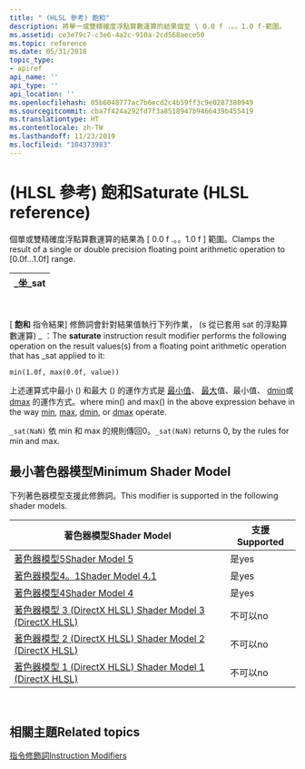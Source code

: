 ```yaml
---
title: " (HLSL 參考) 飽和"
description: 將單一或雙精確度浮點算數運算的結果個至 \ 0.0 f .。。1.0 f-範圍。
ms.assetid: ce3e79c7-c3e6-4a2c-910a-2cd568aece50
ms.topic: reference
ms.date: 05/31/2018
topic_type:
- apiref
api_name: ''
api_type: ''
api_location: ''
ms.openlocfilehash: 05b6048777ac7b6ecd2c4b59ff3c9e0287380949
ms.sourcegitcommit: cba7f424a292fd7f3a8518947b9466439b455419
ms.translationtype: HT
ms.contentlocale: zh-TW
ms.lasthandoff: 11/23/2019
ms.locfileid: "104373983"
---
```

# <a name="saturate-hlsl-reference"></a><span data-ttu-id="543b8-103"> (HLSL 參考) 飽和</span><span class="sxs-lookup"><span data-stu-id="543b8-103">Saturate (HLSL reference)</span></span>

<span data-ttu-id="543b8-104">個單或雙精確度浮點算數運算的結果為 \[ 0.0 f .。。1.0 f \] 範圍。</span><span class="sxs-lookup"><span data-stu-id="543b8-104">Clamps the result of a single or double precision floating point arithmetic operation to \[0.0f...1.0f\] range.</span></span>



| <span data-ttu-id="543b8-105">\_坐</span><span class="sxs-lookup"><span data-stu-id="543b8-105">\_sat</span></span> |
|-------|



 

<span data-ttu-id="543b8-106">[ **飽和** 指令結果] 修飾詞會針對結果值執行下列作業， (s 從已套用 sat 的浮點算數運算) \_ ：</span><span class="sxs-lookup"><span data-stu-id="543b8-106">The **saturate** instruction result modifier performs the following operation on the result values(s) from a floating point arithmetic operation that has \_sat applied to it:</span></span>

`min(1.0f, max(0.0f, value))`

<span data-ttu-id="543b8-107">上述運算式中最小 () 和最大 () 的運作方式是 [最小值](min--sm4---asm-.md)、 [最大](max--sm4---asm-.md)值、最小值、 [dmin](dmin--sm5---asm-.md)或 [dmax](dmax--sm5---asm-.md) 的運作方式。</span><span class="sxs-lookup"><span data-stu-id="543b8-107">where min() and max() in the above expression behave in the way [min](min--sm4---asm-.md), [max](max--sm4---asm-.md), [dmin](dmin--sm5---asm-.md), or [dmax](dmax--sm5---asm-.md) operate.</span></span>

<span data-ttu-id="543b8-108">`_sat(NaN)` 依 min 和 max 的規則傳回0。</span><span class="sxs-lookup"><span data-stu-id="543b8-108">`_sat(NaN)` returns 0, by the rules for min and max.</span></span>

## <a name="minimum-shader-model"></a><span data-ttu-id="543b8-109">最小著色器模型</span><span class="sxs-lookup"><span data-stu-id="543b8-109">Minimum Shader Model</span></span>

<span data-ttu-id="543b8-110">下列著色器模型支援此修飾詞。</span><span class="sxs-lookup"><span data-stu-id="543b8-110">This modifier is supported in the following shader models.</span></span>



| <span data-ttu-id="543b8-111">著色器模型</span><span class="sxs-lookup"><span data-stu-id="543b8-111">Shader Model</span></span>                                              | <span data-ttu-id="543b8-112">支援</span><span class="sxs-lookup"><span data-stu-id="543b8-112">Supported</span></span> |
|-----------------------------------------------------------|-----------|
| [<span data-ttu-id="543b8-113">著色器模型5</span><span class="sxs-lookup"><span data-stu-id="543b8-113">Shader Model 5</span></span>](d3d11-graphics-reference-sm5.md)        | <span data-ttu-id="543b8-114">是</span><span class="sxs-lookup"><span data-stu-id="543b8-114">yes</span></span>       |
| [<span data-ttu-id="543b8-115">著色器模型4。1</span><span class="sxs-lookup"><span data-stu-id="543b8-115">Shader Model 4.1</span></span>](dx-graphics-hlsl-sm4.md)              | <span data-ttu-id="543b8-116">是</span><span class="sxs-lookup"><span data-stu-id="543b8-116">yes</span></span>       |
| [<span data-ttu-id="543b8-117">著色器模型4</span><span class="sxs-lookup"><span data-stu-id="543b8-117">Shader Model 4</span></span>](dx-graphics-hlsl-sm4.md)                | <span data-ttu-id="543b8-118">是</span><span class="sxs-lookup"><span data-stu-id="543b8-118">yes</span></span>       |
| [<span data-ttu-id="543b8-119">著色器模型 3 (DirectX HLSL) </span><span class="sxs-lookup"><span data-stu-id="543b8-119">Shader Model 3 (DirectX HLSL)</span></span>](dx-graphics-hlsl-sm3.md) | <span data-ttu-id="543b8-120">不可以</span><span class="sxs-lookup"><span data-stu-id="543b8-120">no</span></span>        |
| [<span data-ttu-id="543b8-121">著色器模型 2 (DirectX HLSL) </span><span class="sxs-lookup"><span data-stu-id="543b8-121">Shader Model 2 (DirectX HLSL)</span></span>](dx-graphics-hlsl-sm2.md) | <span data-ttu-id="543b8-122">不可以</span><span class="sxs-lookup"><span data-stu-id="543b8-122">no</span></span>        |
| [<span data-ttu-id="543b8-123">著色器模型 1 (DirectX HLSL) </span><span class="sxs-lookup"><span data-stu-id="543b8-123">Shader Model 1 (DirectX HLSL)</span></span>](dx-graphics-hlsl-sm1.md) | <span data-ttu-id="543b8-124">不可以</span><span class="sxs-lookup"><span data-stu-id="543b8-124">no</span></span>        |



 

## <a name="related-topics"></a><span data-ttu-id="543b8-125">相關主題</span><span class="sxs-lookup"><span data-stu-id="543b8-125">Related topics</span></span>

<dl> <dt>

[<span data-ttu-id="543b8-126">指令修飾詞</span><span class="sxs-lookup"><span data-stu-id="543b8-126">Instruction Modifiers</span></span>](instruction-modifiers.md)
</dt> </dl>

 

 




